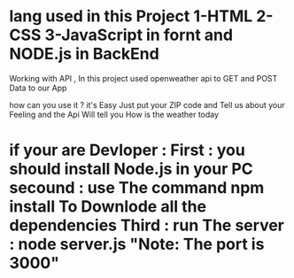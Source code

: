 lang used in this Project
1-HTML
2-CSS
3-JavaScript in fornt and NODE.js in BackEnd
============================================
Working with API , In this project used openweather api to GET and POST Data to our App

how can you use it ?
it's Easy Just put your ZIP code and Tell us about your Feeling and the Api Will tell you How is the weather today

if your are Devloper :
First : you should install Node.js in your PC
secound : use The command npm install To Downlode all the dependencies
Third : run The server : node server.js "Note: The port is 3000"
=====================================
